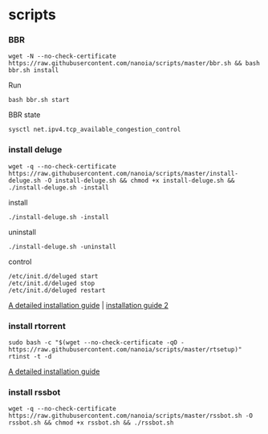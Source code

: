 # scripts
### BBR
    wget -N --no-check-certificate https://raw.githubusercontent.com/nanoia/scripts/master/bbr.sh && bash bbr.sh install
    
Run

    bash bbr.sh start
    
BBR state

    sysctl net.ipv4.tcp_available_congestion_control
    
### install deluge
    wget -q --no-check-certificate https://raw.githubusercontent.com/nanoia/scripts/master/install-deluge.sh -O install-deluge.sh && chmod +x install-deluge.sh && ./install-deluge.sh -install

install

    ./install-deluge.sh -install

uninstall

    ./install-deluge.sh -uninstall

control

    /etc/init.d/deluged start
    /etc/init.d/deluged stop
    /etc/init.d/deluged restart    

[A detailed installation guide](https://ymgblog.com/2017/09/21/106/) | [installation guide 2](https://ymgblog.com/2017/09/21/106/)

### install rtorrent
    sudo bash -c "$(wget --no-check-certificate -qO - https://raw.githubusercontent.com/nanoia/scripts/master/rtsetup)"
    rtinst -t -d

[A detailed installation guide](https://ymgblog.com/2017/09/27/170/)
   
### install rssbot   
    wget -q --no-check-certificate https://raw.githubusercontent.com/nanoia/scripts/master/rssbot.sh -O rssbot.sh && chmod +x rssbot.sh && ./rssbot.sh
